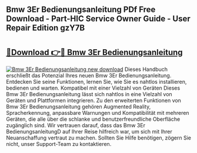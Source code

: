 ## Bmw 3Er Bedienungsanleitung PDf Free Download - Part-HIC Service Owner Guide - User Repair Edition gzY7B

# <h2><a href="http://df3gxw.blite.top/?on=Bmw+3Er+Bedienungsanleitung">🔗Download 👉🔴 Bmw 3Er Bedienungsanleitung</a></h2>

[![Bmw 3Er Bedienungsanleitung new download](https://i.imgur.com/lujVjoI.png)](http://df3gxw.blite.top/?on=Bmw+3Er+Bedienungsanleitung)
Dieses Handbuch erschließt das Potenzial Ihres neuen Bmw 3Er Bedienungsanleitung. Entdecken Sie seine Funktionen, lernen Sie, wie Sie es nahtlos installieren, bedienen und warten. Kompatibel mit einer Vielzahl von Geräten Dieses Bmw 3Er Bedienungsanleitung lässt sich nahtlos in eine Vielzahl von Geräten und Plattformen integrieren. Zu den erweiterten Funktionen von Bmw 3Er Bedienungsanleitung gehören Augmented Reality, Spracherkennung, anpassbare Warnungen und Kompatibilität mit mehreren Geräten, die alle über die schlanke und benutzerfreundliche Oberfläche zugänglich sind. Wir vertrauen darauf, dass das Bmw 3Er BedienungsanleitungD auf Ihrer Reise hilfreich war, um sich mit Ihrer Neuanschaffung vertraut zu machen. Sollten Sie Hilfe benötigen, zögern Sie nicht, unser Support-Team zu kontaktieren.
